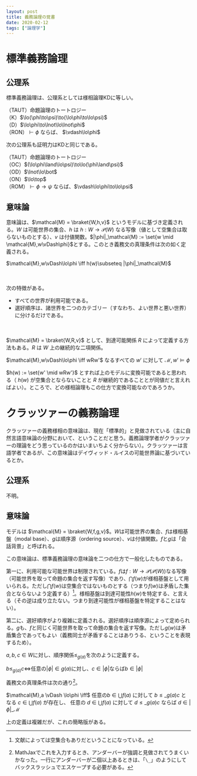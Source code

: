 ```yaml
---
layout: post
title: 義務論理の覚書
date: 2020-02-12
tags: ["論理学"]
---
```


# 標準義務論理
## 公理系
標準義務論理は、公理系としては様相論理KDに等しい。

（TAUT）命題論理のトートロジー  
（K）$\lo(\phi\to\psi)\to(\lo\phi\to\lo\psi)$  
（D）$\lo\phi\to\lnot\lo\lnot\phi$  
（RON）$\vdash\phi$ ならば、 $\vdash\lo\phi$

次の公理系も証明力はKDと同じである。

（TAUT）命題論理のトートロジー  
（OC）$(\lo\phi\land\lo\psi)\to\lo(\phi\land\psi)$  
（OD）$\lnot\lo\bot$  
（ON）$\lo\top$  
（ROM）$\vdash\phi\to\psi$ ならば、$\vdash\lo\phi\to\lo\psi$

## 意味論
意味論は、$\mathcal{M} = \braket{W,h,v}$ というモデルに基づき定義される。$W$ は可能世界の集合、$h$ は $h: W\longrightarrow \mathscr{P}(W)$ なる写像（値として空集合は取らないものとする）、$v$ は付値関数。$|\phi|_\mathcal{M} := \set{w \mid \mathcal{M},w\vDash\phi}$とする。このとき義務文の真理条件は次の如く定義される。

$\mathcal{M},w\vDash\lo\phi \iff h(w)\subseteq |\phi|_\mathcal{M}$

　

次の特徴がある。

- すべての世界が利用可能である。
- 選好順序は、諸世界を二つのカテゴリー（すなわち、よい世界と悪い世界）に分けるだけである。

　

$\mathcal{M} = \braket{W,R,v}$ として、到達可能関係 $R$ によって定義する方法もある。$R$ は $W$ 上の継続的な二項関係。

$\mathcal{M},w\vDash\lo\phi \iff wRw'$ なるすべての $w'$ に対して $\mathcal{M},w'\vDash\phi$

$h(w) := \set{w' \mid wRw'}$ とすれば上のモデルに変換可能であると思われる（ $h(w)$ が空集合とならないことと $R$ が継続的であることとが同値だと言えればよい）。ところで、どの様相論理もこの仕方で変換可能なのであろうか。

# クラッツァーの義務論理
クラッツァーの義務様相の意味論は、現在「標準的」と見做されている（主に自然言語意味論の分野において、ということだと思う。義務論理学者がクラッツァーの理論をどう思っているのかはいまいちよく分からない）。クラッツァーは言語学者であるが、この意味論はデイヴィッド・ルイスの可能世界論に基づいているとか。

## 公理系
不明。

## 意味論
モデルは $\mathcal{M} = \braket{W,f,g,v}$。$W$は可能世界の集合、$f$は様相基盤（modal base）、$g$は順序源（ordering source）、$v$は付値関数。$f$と$g$は「会話背景」と呼ばれる。

この意味論は、標準義務論理の意味論を二つの仕方で一般化したものである。

第一に、利用可能な可能世界は制限されている。$f$は$f:W\longrightarrow \mathscr{P}(\mathscr{P}(W))$なる写像（可能世界を取って命題の集合を返す写像）であり、$\bigcap f(w)$が様相基盤として用いられる。ただし$\bigcap f(w)$は空集合ではないものとする（つまり$f(w)$は矛盾した集合とならないよう定義する）[^1]。様相基盤は到達可能性$h(w)$を特定する、と言える（その逆は成り立たない。つまり到達可能性が様相基盤を特定することはない）。

[^1]: 文献によっては空集合もありだということになっている。

第二に、選好順序がより複雑に定義される。選好順序は順序源によって定められる。$g$も、$f$と同じく可能世界を取って命題の集合を返す写像。ただし$g(w)$は矛盾集合であってもよい（義務同士が矛盾することはありうる、ということを表現するため）。

$a,b,c\in W$に対し、順序関係$\leq_{g(a)}$を次のように定義する。

$b\leq_{g(a)}c \iff$任意の$|\phi|\in g(a)$に対し、$c\in|\phi|$ならば$b\in|\phi|$

義務文の真理条件は次の通り[^2]。

$\mathcal{M},a \vDash \lo\phi  \iff$ 任意の$b\in\bigcup f(a)$ に対して $b\leq\_{g(a)}c$ となる $c\in\bigcup f(a)$ が存在し、
任意の $d\in\bigcup f(a)$ に対して $d\leq\_{g(a)}c$ ならば $d\in |\phi|\_\mathcal{M}$

[^2]: MathJaxでこれを入力するとき、アンダーバーが強調と見做されてうまくいかなった。一行にアンダーバーが二個以上あるときは、「`\_`」のようにしてバックスラッシュでエスケープする必要がある。

上の定義は複雑だが、これの簡略版がある。

